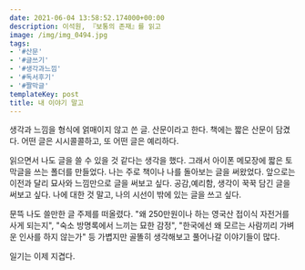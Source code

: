```yaml
---
date: 2021-06-04 13:58:52.174000+00:00
description: 이석원, 『보통의 존재』를 읽고
image: /img/img_0494.jpg
tags:
- '#산문'
- '#글쓰기'
- '#생각과느낌'
- '#독서후기'
- '#짤막글'
templateKey: post
title: 내 이야기 말고
---
```


생각과 느낌을 형식에 얽매이지 않고 쓴 글. 산문이라고 한다. 책에는 짧은 산문이 담겼다. 어떤 글은 시시콜콜하고, 또 어떤 글은 예리하다. 

읽으면서 나도 글을 쓸 수 있을 것 같다는 생각을 했다. 그래서 아이폰 메모장에 짧은 토막글을 쓰는 폴더를 만들었다. 나는 주로 책이나 나를 돌아보는 글을 써왔었다. 앞으로는 이전과 달리 묘사와 느낌만으로 글을 써보고 싶다. 공감,예리함, 생각이 꾹꾹 담긴 글을 써보고 싶다.  나에 대한 것 말고, 나의 시선이 밖에 있는 글을 쓰고 싶다.

문뜩 나도 쓸만한 글 주제를 떠올렸다. "왜 250만원이나 하는 영국산 접이식 자전거를 사게 되는지", "숙소 방명록에서 느끼는 묘한 감정", "한국에선 왜 모르는 사람끼리 가벼운 인사를 하지 않는가" 등 가볍지만 골똘히 생각해보고 풀어나갈 이야기들이 많다. 

일기는 이제 지겹다.